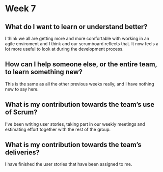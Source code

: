 # Week 7

## What do I want to learn or understand better?

I think we all are getting more and more comfortable with working in an agile enviroment and I think and our scrumboard reflects that. It now feels a lot more useful to look at during the development process.

## How can I help someone else, or the entire team, to learn something new?

This is the same as all the other previous weeks really, and I have nothing new to say here.

## What is my contribution towards the team’s use of Scrum?

I've been writing user stories, taking part in our weekly meetings and estimating effort together with the rest of the group.

## What is my contribution towards the team’s deliveries?

I have finished the user stories that have been assigned to me.
